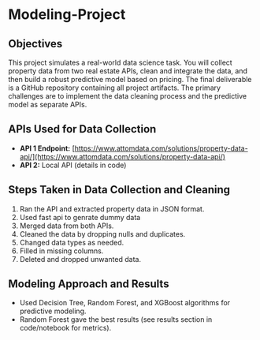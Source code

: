 # Modeling-Project

## Objectives
This project simulates a real-world data science task. You will collect property data from two real estate APIs, clean and integrate the data, and then build a robust predictive model based on pricing. The final deliverable is a GitHub repository containing all project artifacts. The primary challenges are to implement the data cleaning process and the predictive model as separate APIs.

## APIs Used for Data Collection
- **API 1 Endpoint:** [https://www.attomdata.com/solutions/property-data-api/](https://www.attomdata.com/solutions/property-data-api/)
- **API 2:** Local API (details in code)

## Steps Taken in Data Collection and Cleaning
1. Ran the API and extracted property data in JSON format.
2. Used fast api to genrate dummy data
3. Merged data from both APIs.
4. Cleaned the data by dropping nulls and duplicates.
5. Changed data types as needed.
6. Filled in missing columns.
7. Deleted and dropped unwanted data.

## Modeling Approach and Results
- Used Decision Tree, Random Forest, and XGBoost algorithms for predictive modeling.
- Random Forest gave the best results (see results section in code/notebook for metrics).

